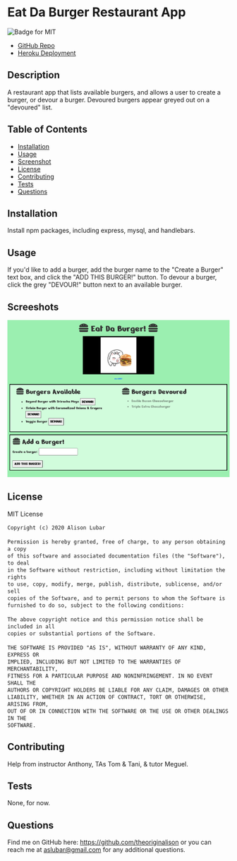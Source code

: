 # Eat Da Burger Restaurant App
![Badge for MIT](https://img.shields.io/badge/license-MIT-green)
* [GitHub Repo](https://github.com/theoriginalison/burger)
* [Heroku Deployment](https://theoriginalison-burgers-app.herokuapp.com/)

## Description
A restaurant app that lists available burgers, and allows a user to create a burger, or devour a burger. Devoured burgers appear greyed out on a "devoured" list.

## Table of Contents
* [Installation](#installation)
* [Usage](#usage)
* [Screenshot](#screenshot)
* [License](#license)
* [Contributing](#contributing)
* [Tests](#tests)
* [Questions](#questions)
  
## Installation
Install npm packages, including express, mysql, and handlebars.

## Usage
If you'd like to add a burger, add the burger name to the "Create a Burger" text box, and click the "ADD THIS BURGER!" button. To devour a burger, click the grey "DEVOUR!" button next to an available burger.

## Screeshots
![Screenshot of page with both available and devoured burgers](./utils/screenshot.png)

## License
MIT License

    Copyright (c) 2020 Alison Lubar
    
    Permission is hereby granted, free of charge, to any person obtaining a copy
    of this software and associated documentation files (the "Software"), to deal
    in the Software without restriction, including without limitation the rights
    to use, copy, modify, merge, publish, distribute, sublicense, and/or sell
    copies of the Software, and to permit persons to whom the Software is
    furnished to do so, subject to the following conditions:
    
    The above copyright notice and this permission notice shall be included in all
    copies or substantial portions of the Software.
    
    THE SOFTWARE IS PROVIDED "AS IS", WITHOUT WARRANTY OF ANY KIND, EXPRESS OR
    IMPLIED, INCLUDING BUT NOT LIMITED TO THE WARRANTIES OF MERCHANTABILITY,
    FITNESS FOR A PARTICULAR PURPOSE AND NONINFRINGEMENT. IN NO EVENT SHALL THE
    AUTHORS OR COPYRIGHT HOLDERS BE LIABLE FOR ANY CLAIM, DAMAGES OR OTHER
    LIABILITY, WHETHER IN AN ACTION OF CONTRACT, TORT OR OTHERWISE, ARISING FROM,
    OUT OF OR IN CONNECTION WITH THE SOFTWARE OR THE USE OR OTHER DEALINGS IN THE
    SOFTWARE.

## Contributing
Help from instructor Anthony, TAs Tom & Tani, & tutor Meguel.

## Tests
None, for now.

## Questions
Find me on GitHub here: https://github.com/theoriginalison
or you can reach me at aslubar@gmail.com for any additional questions.